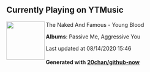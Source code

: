 ## Currently Playing on YTMusic

[<img align="left" width="100" src="https://lh3.googleusercontent.com/VdUJgl2GVAVVL4Ejr6ALbfJ-YEeSHaYR5f1IzShffXkKgRue4Q3_UAaFQ3DouNbMbZmgFUI75sb_sUbM">](https://music.youtube.com/channel/UCx1134TOoCCPpzjJSv1OxtQ)

The Naked And Famous - Young Blood

**Albums**: Passive Me, Aggressive You

Last updated at 08/14/2020 15:46

#### Generated with [20chan/github-now](https://github.com/20chan/github-now)


<!--
**20chan/20chan** is a ✨ _special_ ✨ repository because its `README.md` (this file) appears on your GitHub profile.

Here are some ideas to get you started:

- 🔭 I’m currently working on ...
- 🌱 I’m currently learning ...
- 👯 I’m looking to collaborate on ...
- 🤔 I’m looking for help with ...
- 💬 Ask me about ...
- 📫 How to reach me: ...
- 😄 Pronouns: ...
- ⚡ Fun fact: ...
-->
